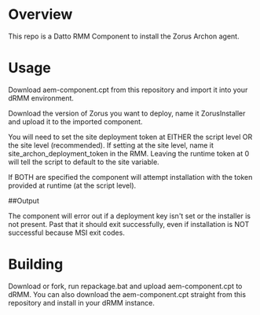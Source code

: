 # Overview #
This repo is a Datto RMM Component to install the Zorus Archon agent.

# Usage #
Download aem-component.cpt from this repository and import it into your dRMM environment.

Download the version of Zorus you want to deploy, name it ZorusInstaller and upload it to the imported component.

You will need to set the site deployment token at EITHER the script level OR the site level (recommended). If setting
at the site level, name it site_archon_deployment_token in the RMM. Leaving the runtime token at 0 will tell the script to default to the site variable.

If BOTH are specified the component will attempt installation with the token provided at runtime (at the script level).

##Output

The component will error out if a deployment key isn't set or the installer is not present. Past that it should exit successfully, even if installation is NOT successful because MSI exit codes.

# Building #

Download or fork, run repackage.bat and upload aem-component.cpt to dRMM. You can also download the aem-component.cpt straight from this repository and install in your dRMM instance.